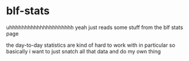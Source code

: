 # blf-stats

uhhhhhhhhhhhhhhhhhhhhh yeah just reads some stuff from the blf stats page

the day-to-day statistics are kind of hard to work with in particular so
basically i want to just snatch all that data and do my own thing
